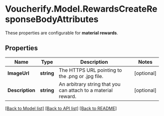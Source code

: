 # Voucherify.Model.RewardsCreateResponseBodyAttributes
These properties are configurable for **material rewards**.

## Properties

Name | Type | Description | Notes
------------ | ------------- | ------------- | -------------
**ImageUrl** | **string** | The HTTPS URL pointing to the .png or .jpg file. | [optional] 
**Description** | **string** | An arbitrary string that you can attach to a material reward. | [optional] 

[[Back to Model list]](../README.md#documentation-for-models) [[Back to API list]](../README.md#documentation-for-api-endpoints) [[Back to README]](../README.md)

